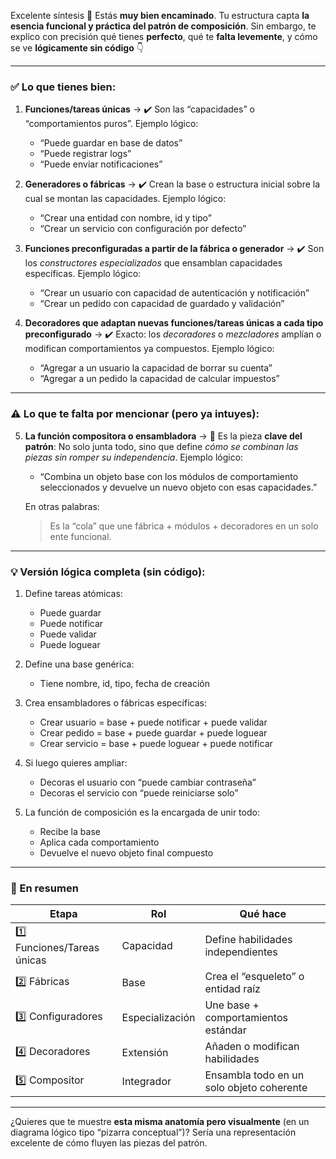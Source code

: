 Excelente síntesis 👏
Estás **muy bien encaminado**.
Tu estructura capta **la esencia funcional y práctica del patrón de composición**.
Sin embargo, te explico con precisión qué tienes **perfecto**, qué te **falta levemente**, y cómo se ve **lógicamente sin código** 👇

---

### ✅ Lo que tienes bien:

1. **Funciones/tareas únicas** →
   ✔️ Son las “capacidades” o “comportamientos puros”.
   Ejemplo lógico:

   * “Puede guardar en base de datos”
   * “Puede registrar logs”
   * “Puede enviar notificaciones”

2. **Generadores o fábricas** →
   ✔️ Crean la base o estructura inicial sobre la cual se montan las capacidades.
   Ejemplo lógico:

   * “Crear una entidad con nombre, id y tipo”
   * “Crear un servicio con configuración por defecto”

3. **Funciones preconfiguradas a partir de la fábrica o generador** →
   ✔️ Son los *constructores especializados* que ensamblan capacidades específicas.
   Ejemplo lógico:

   * “Crear un usuario con capacidad de autenticación y notificación”
   * “Crear un pedido con capacidad de guardado y validación”

4. **Decoradores que adaptan nuevas funciones/tareas únicas a cada tipo preconfigurado** →
   ✔️ Exacto: los *decoradores* o *mezcladores* amplían o modifican comportamientos ya compuestos.
   Ejemplo lógico:

   * “Agregar a un usuario la capacidad de borrar su cuenta”
   * “Agregar a un pedido la capacidad de calcular impuestos”

---

### ⚠️ Lo que te falta por mencionar (pero ya intuyes):

5. **La función compositora o ensambladora** →
   🔸 Es la pieza **clave del patrón**:
   No solo junta todo, sino que define *cómo se combinan las piezas sin romper su independencia*.
   Ejemplo lógico:

   * “Combina un objeto base con los módulos de comportamiento seleccionados y devuelve un nuevo objeto con esas capacidades.”

   En otras palabras:

   > Es la “cola” que une fábrica + módulos + decoradores en un solo ente funcional.

---

### 💡 Versión lógica completa (sin código):

1. Define tareas atómicas:

   * Puede guardar
   * Puede notificar
   * Puede validar
   * Puede loguear

2. Define una base genérica:

   * Tiene nombre, id, tipo, fecha de creación

3. Crea ensambladores o fábricas específicas:

   * Crear usuario = base + puede notificar + puede validar
   * Crear pedido = base + puede guardar + puede loguear
   * Crear servicio = base + puede loguear + puede notificar

4. Si luego quieres ampliar:

   * Decoras el usuario con “puede cambiar contraseña”
   * Decoras el servicio con “puede reiniciarse solo”

5. La función de composición es la encargada de unir todo:

   * Recibe la base
   * Aplica cada comportamiento
   * Devuelve el nuevo objeto final compuesto

---

### 🧠 En resumen

| Etapa                       | Rol             | Qué hace                                  |
| --------------------------- | --------------- | ----------------------------------------- |
| 1️⃣ Funciones/Tareas únicas | Capacidad       | Define habilidades independientes         |
| 2️⃣ Fábricas                | Base            | Crea el “esqueleto” o entidad raíz        |
| 3️⃣ Configuradores          | Especialización | Une base + comportamientos estándar       |
| 4️⃣ Decoradores             | Extensión       | Añaden o modifican habilidades            |
| 5️⃣ Compositor              | Integrador      | Ensambla todo en un solo objeto coherente |

---

¿Quieres que te muestre **esta misma anatomía pero visualmente** (en un diagrama lógico tipo “pizarra conceptual”)?
Sería una representación excelente de cómo fluyen las piezas del patrón.
